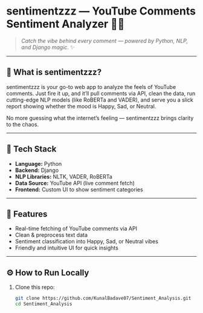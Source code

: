 # sentimentzzz — YouTube Comments Sentiment Analyzer 🎤💬

> *Catch the vibe behind every comment — powered by Python, NLP, and Django magic.* ✨

---

## 🚀 What is sentimentzzz?

sentimentzzz is your go-to web app to analyze the feels of YouTube comments. Just fire it up, and it’ll pull comments via API, clean the data, run cutting-edge NLP models (like RoBERTa and VADER), and serve you a slick report showing whether the mood is Happy, Sad, or Neutral.

No more guessing what the internet’s feeling — sentimentzzz brings clarity to the chaos.

---

## 🧰 Tech Stack

- **Language:** Python  
- **Backend:** Django  
- **NLP Libraries:** NLTK, VADER, RoBERTa  
- **Data Source:** YouTube API (live comment fetch)  
- **Frontend:** Custom UI to show sentiment categories  

---

## 🎯 Features

- Real-time fetching of YouTube comments via API  
- Clean & preprocess text data  
- Sentiment classification into Happy, Sad, or Neutral vibes  
- Friendly and intuitive UI for quick insights  

---

## ⚙️ How to Run Locally

1. Clone this repo:  
   ```bash
   git clone https://github.com/KunalBadave07/Sentiment_Analysis.git
   cd Sentiment_Analysis
